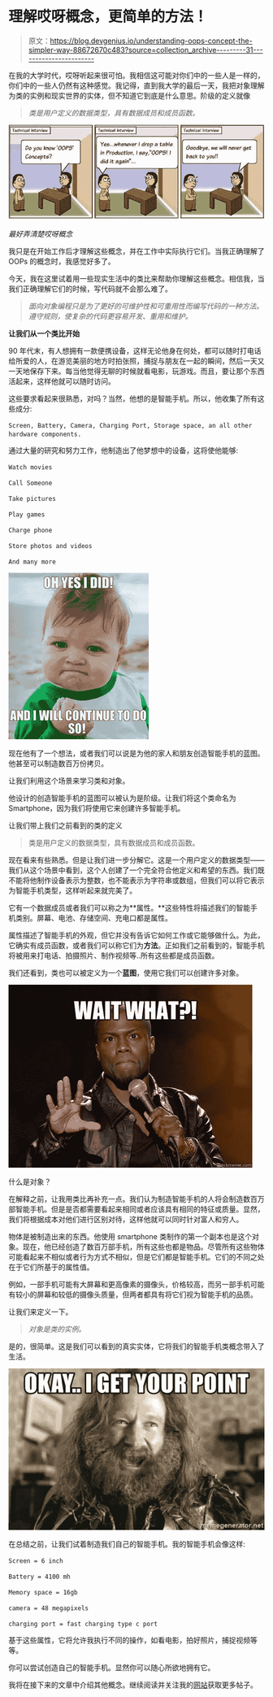 # 理解哎呀概念，更简单的方法！

> 原文：<https://blog.devgenius.io/understanding-oops-concept-the-simpler-way-88672670c483?source=collection_archive---------31----------------------->

在我的大学时代，哎呀听起来很可怕。我相信这可能对你们中的一些人是一样的，你们中的一些人仍然有这种感觉。我记得，直到我大学的最后一天，我把对象理解为类的实例和现实世界的实体，但不知道它到底是什么意思。阶级的定义就像

> *类是用户定义的数据类型，具有数据成员和成员函数。*

![](img/ff217fe82db7c532151308ed13b18a2a.png)

*最好弄清楚哎呀概念*

我只是在开始工作后才理解这些概念，并在工作中实际执行它们。当我正确理解了 OOPs 的概念时，我感觉好多了。

今天，我在这里试着用一些现实生活中的类比来帮助你理解这些概念。相信我，当我们正确理解它们的时候，写代码就不会那么难了。

> *面向对象编程只是为了更好的可维护性和可重用性而编写代码的一种方法。遵守规则，使复杂的代码更容易开发、重用和维护。*

**让我们从一个类比开始**

90 年代末，有人想拥有一款便携设备，这样无论他身在何处，都可以随时打电话给所爱的人，在游览美丽的地方时拍张照，捕捉与朋友在一起的瞬间，然后一天又一天地保存下来。每当他觉得无聊的时候就看电影，玩游戏。而且，要让那个东西活起来，这样他就可以随时访问。

这些要求看起来很熟悉，对吗？当然，他想的是智能手机。所以，他收集了所有这些成分:

`Screen, Battery, Camera, Charging Port, Storage space, an all other hardware components.`

通过大量的研究和努力工作，他制造出了他梦想中的设备，这将使他能够:

`Watch movies`

`Call Someone`

`Take pictures`

`Play games`

`Charge phone`

`Store photos and videos`

`And many more`

![](img/f0057b5eb871a3ba12932a89337ed7d2.png)

现在他有了一个想法，或者我们可以说是为他的家人和朋友创造智能手机的蓝图。他甚至可以制造数百万份拷贝。

让我们利用这个场景来学习类和对象。

他设计的创造智能手机的蓝图可以被认为是阶级。让我们将这个类命名为 Smartphone，因为我们将使用它来创建许多智能手机。

让我们带上我们之前看到的类的定义

> 类是用户定义的数据类型，具有数据成员和成员函数。

现在看来有些熟悉。但是让我们进一步分解它。这是一个用户定义的数据类型——我们从这个场景中看到，这个人创建了一个完全符合他定义和希望的东西。我们既不能将他制作设备表示为整数，也不能表示为字符串或数组，但我们可以将它表示为智能手机类型，这样听起来就完美了。

它有一个数据成员或者我们可以称之为**属性。**这些特性将描述我们的智能手机类别。屏幕、电池、存储空间、充电口都是属性。

属性描述了智能手机的外观，但它并没有告诉它如何工作或它能够做什么。为此，它确实有成员函数，或者我们可以称它们为**方法**。正如我们之前看到的，智能手机将被用来打电话、拍摄照片、制作视频等..所有这些都是成员函数。

我们还看到，类也可以被定义为一个**蓝图**，使用它我们可以创建许多对象。

![](img/db1cd47ee93df8570a154e9a8575199e.png)

什么是对象？

在解释之前，让我用类比再补充一点。我们认为制造智能手机的人将会制造数百万部智能手机。但是是否都需要看起来相同或者应该具有相同的特征或质量。显然，我们将根据成本对他们进行区别对待，这样他就可以同时针对富人和穷人。

物体是被制造出来的东西。他使用 smartphone 类制作的第一个副本也是这个对象。现在，他已经创造了数百万部手机，所有这些也都是物品。尽管所有这些物体可能看起来不相似或者行为方式不相似，但是它们都是智能手机。它们的不同之处在于它们所基于的属性值。

例如，一部手机可能有大屏幕和更高像素的摄像头，价格较高，而另一部手机可能有较小的屏幕和较低的摄像头质量，但两者都具有将它们视为智能手机的品质。

让我们来定义一下。

> *对象是类的实例。*

是的，很简单。这是我们可以看到的真实实体，它将我们的智能手机类概念带入了生活。

![](img/be81b02f638883f0e764ccfedf2fe39a.png)

在总结之前，让我们试着制造我们自己的智能手机。我的智能手机会像这样:

`Screen = 6 inch`

`Battery = 4100 mh`

`Memory space = 16gb`

`camera = 48 megapixels`

`charging port = fast charging type c port`

基于这些属性，它将允许我执行不同的操作，如看电影，拍好照片，捕捉视频等等。

你可以尝试创造自己的智能手机。显然你可以随心所欲地拥有它。

我将在接下来的文章中介绍其他概念。继续阅读并关注我的[网站](http://saileshdhakal.com.np)获取更多帖子。